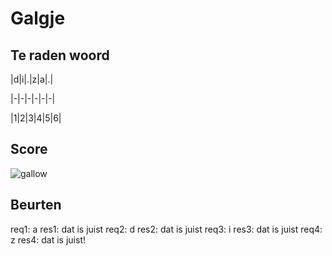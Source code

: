 # Galgje

## Te raden woord

|d|i|.|z|a|.|

|-|-|-|-|-|-|

|1|2|3|4|5|6|

## Score
![gallow](./images/1.png)

## Beurten
req1: a
res1: dat is juist
req2: d
res2: dat is juist
req3: i
res3: dat is juist
req4: z
res4: dat is juist!